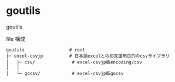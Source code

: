 # goutils

goutils

file 構成

    goutils                 # root
    ├─ excel-csvjp          # 日本語excelとの相互運用目的のcsvライブラリ
    │   ├─ csv/              # excel-csvjp版encoding/csv
    │   │
    │   └─ gocsv/            # excel-csvjp版gocsv


